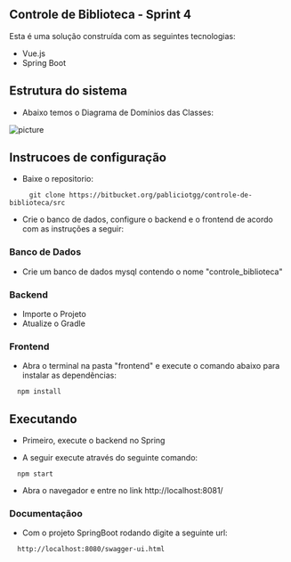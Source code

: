 ## Controle de Biblioteca - Sprint 4

Esta é uma solução construída com as seguintes tecnologias:
- Vue.js
- Spring Boot


## Estrutura do sistema

- Abaixo temos o Diagrama de Domínios das Classes:

![picture](https://bitbucket.org/pabliciotgg/controle-de-biblioteca/raw/a5502e4db27931d24a2d6d1d92a3a7bcfc2df088/diagrama.jpeg)

## Instrucoes de configuração

- Baixe o repositorio:
```
     git clone https://bitbucket.org/pabliciotgg/controle-de-biblioteca/src
```

- Crie o banco de dados, configure o backend e o frontend de acordo com as instruções a seguir:

### Banco de Dados
- Crie um banco de dados mysql contendo o nome "controle_biblioteca"

### Backend
- Importe o Projeto
- Atualize o Gradle

### Frontend

- Abra o terminal na pasta "frontend" e execute o comando abaixo para instalar as dependências:
```
  npm install
```


## Executando

- Primeiro, execute o backend no Spring

- A seguir execute através do seguinte comando:
```
  npm start
```
- Abra o navegador e entre no link http://localhost:8081/


### Documentaçãoo

- Com o projeto SpringBoot rodando digite a seguinte url:
```
  http://localhost:8080/swagger-ui.html
```